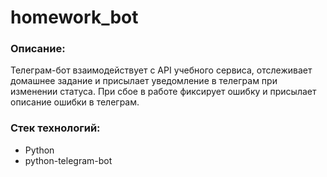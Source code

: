 # homework_bot
### Описание:

Телеграм-бот взаимодействует с API учебного сервиса, отслеживает домашнее задание и присылает уведомление в телеграм при изменении статуса. При сбое в работе фиксирует ошибку и присылает описание ошибки в телеграм.

### Стек технологий:

* Python
* python-telegram-bot
